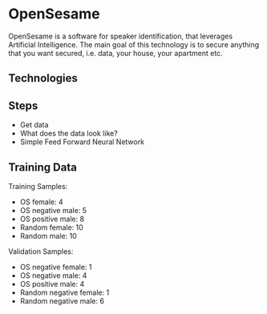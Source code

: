 # OpenSesame
OpenSesame is a software for speaker identification, that leverages Artificial Intelligence. The main goal of this technology is to secure anything that you want secured, i.e. data, your house, your apartment etc. 



## Technologies



## Steps
- Get data
- What does the data look like?
- Simple Feed Forward Neural Network


## Training Data

Training Samples:
- OS female: 4
- OS negative male: 5
- OS positive male: 8
- Random female: 10
- Random male: 10

Validation Samples:
- OS negative female: 1
- OS negative male: 4
- OS positive male: 4
- Random negative female: 1
- Random negative male: 6

